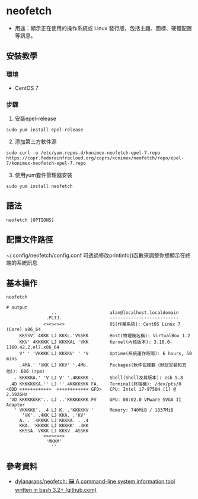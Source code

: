 # neofetch

- 用途：顯示正在使用的操作系統或 Linux 發行版，包括主題、圖標、硬體配置等訊息。

## 安裝教學
### 環境
* CentOS 7
### 步驟
1. 安裝epel-release
```shell
sudo yum install epel-release
```
2. 添加第三方軟件源
```shell
sudo curl -o /etc/yum.repos.d/konimex-neofetch-epel-7.repo https://copr.fedorainfracloud.org/coprs/konimex/neofetch/repo/epel-7/konimex-neofetch-epel-7.repo
```

3. 使用yum套件管理器安裝
```shell
sudo yum install neofetch
```

## 語法

```shell
neofetch [OPTIONS]
```

## 配置文件路徑
~/.config/neofetch/config.conf
可透過修改printinfo()函數來調整你想顯示在終端的系統訊息

## 基本操作
```
neofetch

# output
                 ..                    alan@localhost.localdomain
               .PLTJ.                  --------------------------
              <><><><>                 OS(作業系統): CentOS Linux 7 (Core) x86_64
     KKSSV' 4KKK LJ KKKL.'VSSKK        Host(物理幾名稱): VirtualBox 1.2
     KKV' 4KKKKK LJ KKKKAL 'VKK        Kernel(內核版本): 3.10.0-1160.42.2.el7.x86_64
     V' ' 'VKKKK LJ KKKKV' ' 'V        Uptime(系統運作時間): 6 hours, 50 mins
     .4MA.' 'VKK LJ KKV' '.4Mb.        Packages(軟件包總數（默認安裝和其他）): 606 (rpm)
   . KKKKKA.' 'V LJ V' '.4KKKKK .      Shell(Shell及其版本): zsh 5.8
 .4D KKKKKKKA.'' LJ ''.4KKKKKKK FA.    Terminal(終端機): /dev/pts/0
<QDD ++++++++++++  ++++++++++++ GFD>   CPU: Intel i7-9750H (1) @ 2.592GHz
 'VD KKKKKKKK'.. LJ ..'KKKKKKKK FV     GPU: 00:02.0 VMware SVGA II Adapter
   ' VKKKKK'. .4 LJ K. .'KKKKKV '      Memory: 740MiB / 1837MiB
      'VK'. .4KK LJ KKA. .'KV'
     A. . .4KKKK LJ KKKKA. . .4
     KKA. 'KKKKK LJ KKKKK' .4KK
     KKSSA. VKKK LJ KKKV .4SSKK
              <><><><>
               'MKKM'
                 ''

```



## 參考資料
* [dylanaraps/neofetch: 🖼️ A command-line system information tool written in bash 3.2+ (github.com)](https://github.com/dylanaraps/neofetch)
